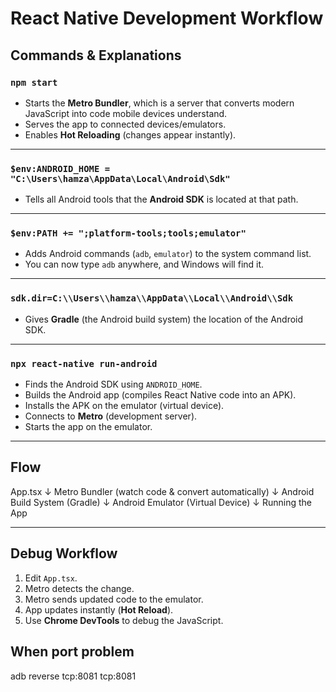 # React Native Development Workflow

## Commands & Explanations

### `npm start`

- Starts the **Metro Bundler**, which is a server that converts modern JavaScript into code mobile devices understand.
- Serves the app to connected devices/emulators.
- Enables **Hot Reloading** (changes appear instantly).

---

### `$env:ANDROID_HOME = "C:\Users\hamza\AppData\Local\Android\Sdk"`

- Tells all Android tools that the **Android SDK** is located at that path.

---

### `$env:PATH += ";platform-tools;tools;emulator"`

- Adds Android commands (`adb`, `emulator`) to the system command list.
- You can now type `adb` anywhere, and Windows will find it.

---

### `sdk.dir=C:\\Users\\hamza\\AppData\\Local\\Android\\Sdk`

- Gives **Gradle** (the Android build system) the location of the Android SDK.

---

### `npx react-native run-android`

- Finds the Android SDK using `ANDROID_HOME`.
- Builds the Android app (compiles React Native code into an APK).
- Installs the APK on the emulator (virtual device).
- Connects to **Metro** (development server).
- Starts the app on the emulator.

---

## Flow

App.tsx
↓
Metro Bundler (watch code & convert automatically)
↓
Android Build System (Gradle)
↓
Android Emulator (Virtual Device)
↓
Running the App

---

## Debug Workflow

1. Edit `App.tsx`.
2. Metro detects the change.
3. Metro sends updated code to the emulator.
4. App updates instantly (**Hot Reload**).
5. Use **Chrome DevTools** to debug the JavaScript.

## When port problem

adb reverse tcp:8081 tcp:8081

